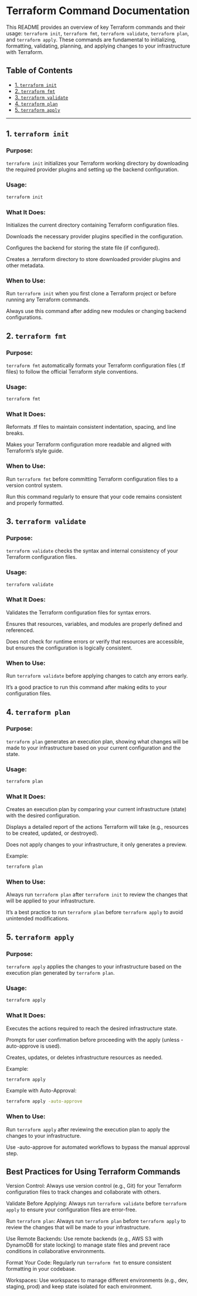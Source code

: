 # Terraform Command Documentation

This README provides an overview of key Terraform commands and their usage: `terraform init`, `terraform fmt`, `terraform validate`, `terraform plan`, and `terraform apply`. These commands are fundamental to initializing, formatting, validating, planning, and applying changes to your infrastructure with Terraform.

## Table of Contents

- [1. `terraform init`](#1-terraform-init)
- [2. `terraform fmt`](#2-terraform-fmt)
- [3. `terraform validate`](#3-terraform-validate)
- [4. `terraform plan`](#4-terraform-plan)
- [5. `terraform apply`](#5-terraform-apply)

---

## 1. `terraform init`

### Purpose:
`terraform init` initializes your Terraform working directory by downloading the required provider plugins and setting up the backend configuration.

### Usage:
```bash
terraform init
```
### What It Does:
Initializes the current directory containing Terraform configuration files.

Downloads the necessary provider plugins specified in the configuration.

Configures the backend for storing the state file (if configured).

Creates a .terraform directory to store downloaded provider plugins and other metadata.

### When to Use:
Run `terraform init` when you first clone a Terraform project or before running any Terraform commands.

Always use this command after adding new modules or changing backend configurations.

## 2. `terraform fmt`
### Purpose:
`terraform fmt` automatically formats your Terraform configuration files (.tf files) to follow the official Terraform style conventions.

### Usage:
```bash
terraform fmt
```

### What It Does:
Reformats .tf files to maintain consistent indentation, spacing, and line breaks.

Makes your Terraform configuration more readable and aligned with Terraform’s style guide.

### When to Use:
Run `terraform fmt` before committing Terraform configuration files to a version control system.

Run this command regularly to ensure that your code remains consistent and properly formatted.

## 3. `terraform validate`
### Purpose:
`terraform validate` checks the syntax and internal consistency of your Terraform configuration files.

### Usage:
```bash
terraform validate
```
### What It Does:
Validates the Terraform configuration files for syntax errors.

Ensures that resources, variables, and modules are properly defined and referenced.

Does not check for runtime errors or verify that resources are accessible, but ensures the configuration is logically consistent.

### When to Use:
Run `terraform validate` before applying changes to catch any errors early.

It’s a good practice to run this command after making edits to your configuration files.

## 4. `terraform plan`
### Purpose:
`terraform plan` generates an execution plan, showing what changes will be made to your infrastructure based on your current configuration and the state.

### Usage:
```bash
terraform plan
```
### What It Does:
Creates an execution plan by comparing your current infrastructure (state) with the desired configuration.

Displays a detailed report of the actions Terraform will take (e.g., resources to be created, updated, or destroyed).

Does not apply changes to your infrastructure, it only generates a preview.

Example:
```bash
terraform plan
```
### When to Use:
Always run `terraform plan` after `terraform init` to review the changes that will be applied to your infrastructure.

It’s a best practice to run `terraform plan` before `terraform apply` to avoid unintended modifications.

## 5. `terraform apply`
### Purpose:
`terraform apply` applies the changes to your infrastructure based on the execution plan generated by `terraform plan`.

### Usage:
```bash
terraform apply
```
### What It Does:
Executes the actions required to reach the desired infrastructure state.

Prompts for user confirmation before proceeding with the apply (unless -auto-approve is used).

Creates, updates, or deletes infrastructure resources as needed.

Example:
```bash
terraform apply
```
Example with Auto-Approval:
```bash
terraform apply -auto-approve
```
### When to Use:
Run `terraform apply` after reviewing the execution plan to apply the changes to your infrastructure.

Use -auto-approve for automated workflows to bypass the manual approval step.

## Best Practices for Using Terraform Commands
Version Control: Always use version control (e.g., Git) for your Terraform configuration files to track changes and collaborate with others.

Validate Before Applying: Always run `terraform validate` before `terraform apply` to ensure your configuration files are error-free.

Run `terraform plan`: Always run `terraform plan` before `terraform apply` to review the changes that will be made to your infrastructure.

Use Remote Backends: Use remote backends (e.g., AWS S3 with DynamoDB for state locking) to manage state files and prevent race conditions in collaborative environments.

Format Your Code: Regularly run `terraform fmt` to ensure consistent formatting in your codebase.

Workspaces: Use workspaces to manage different environments (e.g., dev, staging, prod) and keep state isolated for each environment.